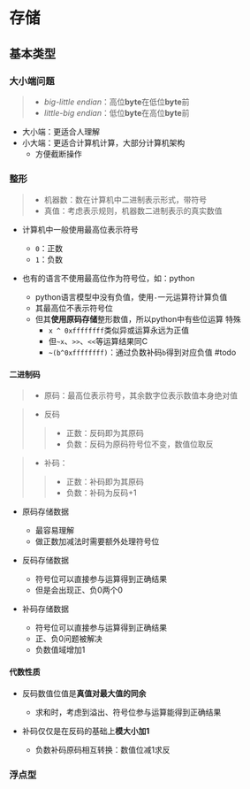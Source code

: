 #	存储

##	基本类型

###	大小端问题

> - *big-little endian*：高位**byte**在低位**byte**前
> - *little-big endian*：低位**byte**在高位**byte**前

-	大小端：更适合人理解
-	小大端：更适合计算机计算，大部分计算机架构
	-	方便截断操作

###	整形

> - 机器数：数在计算机中二进制表示形式，带符号
> - 真值：考虑表示规则，机器数二进制表示的真实数值

-	计算机中一般使用最高位表示符号
	-	`0`：正数
	-	`1`：负数

-	也有的语言不使用最高位作为符号位，如：python
	-	python语言模型中没有负值，使用`-`一元运算符计算负值
	-	其最高位不表示符号位
	-	但其**使用原码存储**整形数值，所以python中有些位运算
		特殊
		-	`x ^ 0xffffffff`类似异或运算永远为正值
		-	但`~x`、`>>`、`<<`等运算结果同C
		-	`~(b^0xffffffff)`：通过负数补码`b`得到对应负值
#todo

####	二进制码

> - 原码：最高位表示符号，其余数字位表示数值本身绝对值

> - 反码
> > -	正数：反码即为其原码
> > -	负数：反码为原码符号位不变，数值位取反

> - 补码：
> > -	正数：补码即为其原码
> > -	负数：补码为反码+1

-	原码存储数据
	-	最容易理解
	-	做正数加减法时需要额外处理符号位

-	反码存储数据
	-	符号位可以直接参与运算得到正确结果
	-	但是会出现正、负0两个0

-	补码存储数据
	-	符号位可以直接参与运算得到正确结果
	-	正、负0问题被解决
	-	负数值域增加1

####	代数性质

-	反码数值位值是**真值对最大值的同余**
	-	求和时，考虑到溢出、符号位参与运算能得到正确结果

-	补码仅仅是在反码的基础上**模大小加1**
	-	负数补码原码相互转换：数值位减1求反

###	浮点型






